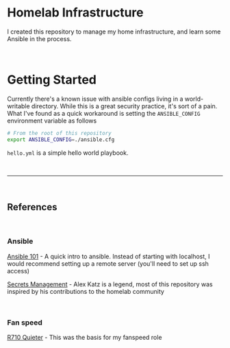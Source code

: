 # Homelab Infrastructure

I created this repository to manage my home infrastructure, and learn some Ansible in the process.

<br/>

# Getting Started
Currently there's a known issue with ansible configs living in a world-writable directory. While this is a great security practice, it's sort of a pain. What I've found as a quick workaround is setting the `ANSIBLE_CONFIG` environment variable as follows

```sh
# From the root of this repository
export ANSIBLE_CONFIG=./ansible.cfg
```

`hello.yml` is a simple hello world playbook.

<br/>

---
<br/>

## References
<br/>

### Ansible
[Ansible 101](https://medium.com/@denot/ansible-101-d6dc9f86df0ahttps://medium.com/@denot/ansible-101-d6dc9f86df0a) - A quick intro to ansible. Instead of starting with localhost, I would recommend setting up a remote server (you'll need to set up ssh access)

[Secrets Management](https://blog.ktz.me/secret-management-with-docker-compose-and-ansible/) - Alex Katz is a legend, most of this repository was inspired by his contributions to the homelab community

<br/>

### Fan speed
[R710 Quieter](https://blog.lbdg.me/r710-quieter/?utm_source=pocket_mylist) - This was the basis for my fanspeed role

